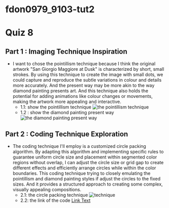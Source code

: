 # fdon0979_9103-tut2
# Quiz 8
## Part 1 : Imaging Technique Inspiration
- I want to chose the pointillism technique because I think the original artwork "San Giorgio Maggiore at Dusk" is characterized by short, small strokes. By using this technique to create the image with small dots, we could capture and reproduce the subtle variations in colour and details more accurately. And the present way may be more akin to the way diamond painting presents art. And this technique also holds the potential for adding animations like colour changes or movements, making the artwork more appealing and interactive.
  - 1.1: show the pointillism technique
    ![the pointillism technique](https://artincontext.org/wp-content/uploads/2021/05/Pointillism-Art.jpg)
  - 1.2 : show the diamond painting present way
    ![the diamond painting present way](https://files.ekmcdn.com/d43ebb/images/diamond-dotz-diamond-painting-kit-starry-night-van-gogh-1-250288-p.webp?v=2672023-112152)

## Part 2 : Coding Technique Exploration
- The coding technique I'll employ is a customized circle packing algorithm. By adapting this algorithm and implementing specific rules to guarantee uniform circle size and placement within segmented color regions without overlap, I can adjust the circle size or grid gap to create different effects and efficiently arrange circles while within the color boundaries. This coding technique trying to closely emulating the pointillism and diamond painting styles if adjust the circles to the fixed sizes. And it provides a structured approach to creating some complex, visually appealing compositions.
  - 2.1: the circle packing technique
  ![technique](https://effyfan.files.wordpress.com/2018/03/screen-shot-2018-03-05-at-17-00-01.png)
  - 2.2: the link of the code
  [Link Text](https://editor.p5js.org/effyfan/sketches/ByJtBgW_z)
